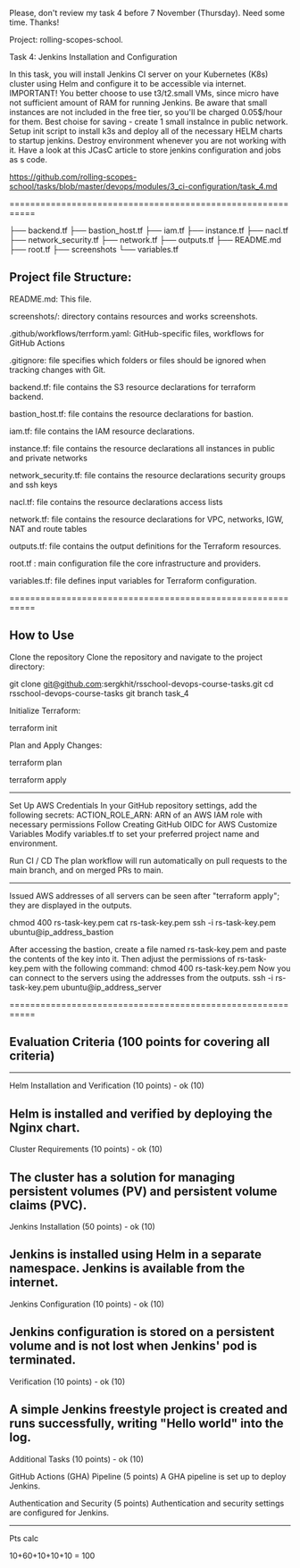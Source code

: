 



Please, don't review my task 4 before 7 November (Thursday). Need some time. Thanks!










Project: rolling-scopes-school. 

Task 4: Jenkins Installation and Configuration

In this task, you will install Jenkins CI server on your Kubernetes (K8s) cluster using Helm and configure it to be accessible via internet. IMPORTANT! You better choose to use t3/t2.small VMs, since micro have not sufficient amount of RAM for running Jenkins. Be aware that small instances are not included in the free tier, so you'll be charged 0.05$/hour for them. Best choise for saving - create 1 small instalnce in public network. Setup init script to install k3s and deploy all of the necessary HELM charts to startup jenkins. Destroy environment whenever you are not working with it. Have a look at this JCasC article to store jenkins configuration and jobs as s code.

https://github.com/rolling-scopes-school/tasks/blob/master/devops/modules/3_ci-configuration/task_4.md

===========================================================

├── backend.tf
├── bastion_host.tf
├── iam.tf
├── instance.tf
├── nacl.tf
├── network_security.tf
├── network.tf
├── outputs.tf
├── README.md
├── root.tf
├── screenshots
└── variables.tf


## Project file Structure: 

README.md:    This file.

screenshots/: directory contains resources and works screenshots.

.github/workflows/terrform.yaml: GitHub-specific files,  workflows for GitHub Actions

.gitignore:   file specifies which folders or files should be ignored when tracking changes with Git.

backend.tf:   file contains the S3 resource declarations for terraform backend.

bastion_host.tf: file contains the resource declarations for bastion.

iam.tf:      file contains the IAM resource declarations.

instance.tf: file contains the resource declarations all instances in public and private networks

network_security.tf: file contains the resource declarations security groups and ssh keys

nacl.tf: file contains the resource declarations access lists

network.tf: file contains the resource declarations for VPC, networks, IGW, NAT and route tables

outputs.tf:  file contains the output definitions for the Terraform resources.

root.tf : main configuration file the core infrastructure and providers.

variables.tf: file defines input variables for Terraform configuration.


===========================================================

## How to Use

Clone the repository Clone the repository and navigate to the project directory:

git clone git@github.com:sergkhit/rsschool-devops-course-tasks.git
cd rsschool-devops-course-tasks
git branch task_4

Initialize Terraform:

terraform init

Plan and Apply Changes:

terraform plan

terraform apply

-------------------------------

Set Up AWS Credentials In your GitHub repository settings, add the following secrets:
ACTION_ROLE_ARN: ARN of an AWS IAM role with necessary permissions Follow Creating GitHub OIDC for AWS
Customize Variables Modify variables.tf to set your preferred project name and environment. 

Run CI / CD The plan workflow will run automatically on pull requests to the main branch, and on merged PRs to main.

-------------------------------
Issued AWS addresses of all servers can be seen after "terraform apply"; they are displayed in the outputs.

chmod 400 rs-task-key.pem
cat rs-task-key.pem
ssh -i rs-task-key.pem ubuntu@ip_address_bastion

After accessing the bastion, create a file named rs-task-key.pem and paste the contents of the key into it. 
Then adjust the permissions of rs-task-key.pem with the following command: chmod 400 rs-task-key.pem 
Now you can connect to the servers using the addresses from the outputs.
ssh -i rs-task-key.pem ubuntu@ip_address_server

===========================================================

## Evaluation Criteria (100 points for covering all criteria)

------------------------------
Helm Installation and Verification (10 points) - ok (10) 

Helm is installed and verified by deploying the Nginx chart.
------------------------------
Cluster Requirements (10 points) - ok (10) 

The cluster has a solution for managing persistent volumes (PV) and persistent volume claims (PVC).
------------------------------
Jenkins Installation (50 points) - ok (10) 

Jenkins is installed using Helm in a separate namespace.
Jenkins is available from the internet.
------------------------------
Jenkins Configuration (10 points) - ok (10) 

Jenkins configuration is stored on a persistent volume and is not lost when Jenkins' pod is terminated.
------------------------------
Verification (10 points) - ok (10) 

A simple Jenkins freestyle project is created and runs successfully, writing "Hello world" into the log.
------------------------------
Additional Tasks (10 points) - ok (10) 

GitHub Actions (GHA) Pipeline (5 points) 
A GHA pipeline is set up to deploy Jenkins.

Authentication and Security (5 points) 
Authentication and security settings are configured for Jenkins.

-----------------------------
Pts calc
 
 10+60+10+10+10 = 100

